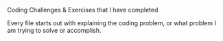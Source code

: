 Coding Challenges & Exercises that I have completed 

Every file starts out with explaining the coding problem, or 
what problem I am trying to solve or accomplish.

